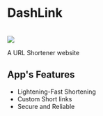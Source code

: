 # DashLink

<br>
<img src="./dashlink/static/img/screenshot.PNG" width="">

A URL Shortener website

## App's Features

- Lightening-Fast Shortening
- Custom Short links
- Secure and Reliable

